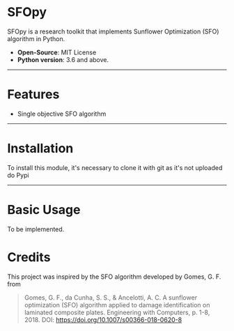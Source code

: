 # SFOpy

SFOpy is a research toolkit that implements Sunflower Optimization (SFO) algorithm in Python.

- **Open-Source**: MIT License
- **Python version**: 3.6 and above.

--- 
# Features

- Single objective SFO algorithm

--- 
# Installation 

To install this module, it's necessary to clone it with git as it's not uploaded do Pypi

---
# Basic Usage

To be implemented.

# Credits

This project was inspired by the SFO algorithm developed by Gomes, G. F. from

> Gomes, G. F., da Cunha, S. S., & Ancelotti, A. C. A sunflower optimization (SFO) algorithm applied to damage identification on laminated composite plates. Engineering with Computers, p. 1-8, 2018. DOI: https://doi.org/10.1007/s00366-018-0620-8


